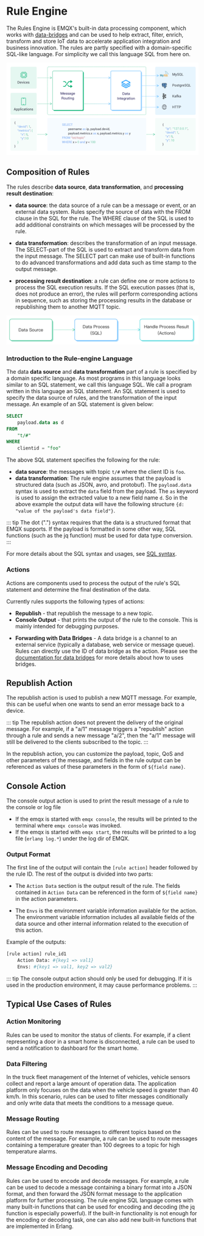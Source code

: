 # Rule Engine

The Rules Engine is EMQX's built-in data processing component, which works with [data-bridges](./data-bridges.md) and can be used to help extract, filter, enrich, transform and store IoT data to accelerate application integration and business innovation. The rules are partly specified with a domain-specific SQL-like language. For simplicity we call this language SQL from here on.

![image](./assets/rules/data-integration-arch.png)

## Composition of Rules

The rules describe **data source**, **data transformation**, and **processing result destination**:

- **data source**: the data source of a rule can be a message or event, or an external data system. Rules specify the source of data with the FROM clause in the SQL for the rule. The WHERE clause of the SQL is used to add additional constraints on which messages will be processed by the rule.

- **data transformation**: describes the transformation of an input message. The SELECT-part of the SQL is used to extract and transform data from the input message. The SELECT part can make use of built-in functions to do advanced transformations and add data such as time stamp to the output message.

- **processing result destination**: a rule can define one or more actions to process the SQL execution results. If the SQL execution passes (that is, does not produce an error), the rules will perform corresponding actions in sequence, such as storing the processing results in the database or republishing them to another MQTT topic.

![sql_process](./assets/sql_process.png)

### Introduction to the Rule-engine Language

The data **data source** and **data transformation** part of a rule is specified by a domain specific language. As most programs in this language looks similar to an SQL statement, we call this language SQL. We call a program written in this language an SQL statement. An SQL statement is used to specify the data source of rules, and the transformation of the input message. An example of an SQL statement is given below:

```SQL
SELECT
    payload.data as d
FROM
    "t/#"
WHERE
    clientid = "foo"
```

The above SQL statement specifies the following for the rule:

- **data source**: the messages with topic `t/#` where the client ID is `foo`.
- **data transformation**: The rule engine assumes that the payload is structured data (such as JSON, avro, and protobuf). The `payload.data` syntax is used to extract the `data` field from the payload. The `as` keyword is used to assign the extracted value to a new field name `d`. So in the above example the output data will have the following structure `{d: "value of the payload's data field"}`.

::: tip
The dot (".") syntax requires that the data is a structured format that EMQX supports. If the payload is formatted in some other way, SQL functions (such as the jq function) must be used for data type conversion.
:::

For more details about the SQL syntax and usages, see [SQL syntax](./rule-sql-syntax.md).

### Actions

Actions are components used to process the output of the rule's SQL statement and determine the final destination of the data.

Currently rules supports the following types of actions:

* **Republish** - that republish the message to a new topic.
* **Console Output** - that prints the output of the rule to the console. This is mainly intended for debugging purposes.
- **Forwarding with Data Bridges** - A data bridge is a channel to an external service (typically a database, web service or message queue). Rules can directly use the ID of data bridge as the action. Please see the [documentation for data bridges](./data-bridges.md) for more details about how to uses bridges.

## Republish Action

The republish action is used to publish a new MQTT message. For example, this can be useful when one wants to send an error message back to a device. 

::: tip
The republish action does not prevent the delivery of the original message. For example, if a "a/1" message triggers a "republish" action through a rule and sends a new message "a/2", then the "a/1" message will still be delivered to the clients subscribed to the topic.
:::

In the republish action, you can customize the payload, topic, QoS and other parameters of the message,
and fields in the rule output can be referenced as values of these parameters in the form of `${field name}`.

## Console Action

The console output action is used to print the result message of a rule to the console or log file

* If the emqx is started with `emqx console`, the results will be printed to the terminal where `emqx console` was invoked.
* If the emqx is started with `emqx start`, the results will be printed to a log file (`erlang log.*`) under the log dir of EMQX.

### Output Format

The first line of the output will contain the `[rule action]` header followed by the rule ID.
The rest of the output is divided into two parts:

- The `Action Data` section is the output result of the rule. The fields contained in `Action Data` can be referenced in the form of `${field name}` in the action parameters.

- The `Envs` is the environment variable information available for the action. The environment variable information includes all available fields of the data source and other internal information related to the execution of this action.

Example of the outputs:

```bash
[rule action] rule_id1
    Action Data: #{key1 => val1}
    Envs: #{key1 => val1, key2 => val2}
```

::: tip
The console output action should only be used for debugging. If it is used in the production environment, it may cause performance problems.
:::

## Typical Use Cases of Rules

### Action Monitoring

Rules can be used to monitor the status of clients. For example, if a client representing a door in a smart home is disconnected, a rule can be used to send a notification to dashboard for the smart home.

### Data Filtering

In the truck fleet management of the Internet of vehicles, vehicle sensors collect and report a large amount of operation data.
The application platform only focuses on the data when the vehicle speed is greater than 40 km/h.
In this scenario, rules can be used to filter messages conditionally and only write data that meets the conditions to a message queue.

### Message Routing

Rules can be used to route messages to different topics based on the content of
the message. For example, a rule can be used to route messages containing a
temperature greater than 100 degrees to a topic for high temperature alarms. 

### Message Encoding and Decoding

Rules can be used to encode and decode messages. For example, a rule can be used to decode a message containing a binary format into a JSON format, and then forward the JSON format message to the application platform for further processing. The rule engine SQL language comes with many built-in functions that can be used for encoding and decoding (the jq function is especially powerful). If the built-in functionality is not enough for the encoding or decoding task, one can also add new built-in functions that are implemented in Erlang.


